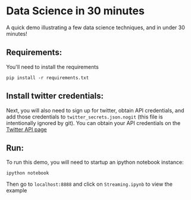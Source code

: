 # Data Science in 30 minutes
A quick demo illustrating a few data science techniques, and in under 30 minutes!

## Requirements:
You'll need to install the requirements
```
pip install -r requirements.txt
```

## Install twitter credentials:
Next, you will also need to sign up for twitter, obtain API credentials, and add those credentials to `twitter_secrets.json.nogit` (this file is intentionally ignored by git).  You can obtain your API credentials on the [Twitter API page](http://apps.twitter.com/)

## Run:
To run this demo, you will need to startup an ipython notebook instance:
```
ipython notebook
```

Then go to `localhost:8888` and click on `Streaming.ipynb` to view the example
